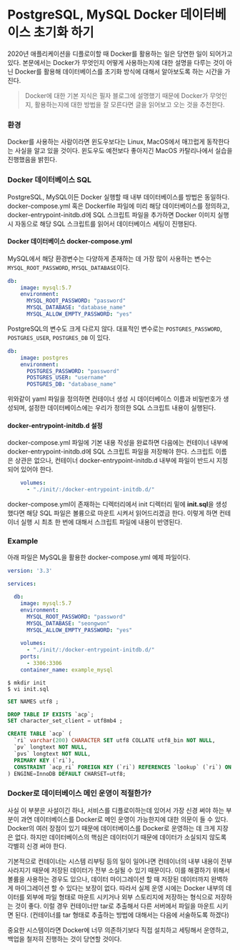 # PostgreSQL,  MySQL Docker 데이터베이스 초기화 하기

 2020년 애플리케이션을 디플로이할 때 Docker를 활용하는 일은 당연한 일이 되어가고 있다. 본문에서는 Docker가 무엇인지 어떻게 사용하는지에 대한 설명을 다루는 것이 아닌 Docker를 활용해 데이터베이스를  초기화 방식에 대해서 알아보도록 하는 시간을 가진다.

> Docker에 대한 기본 지식은 필자 블로그에 설명했기 때문에 Docker가 무엇인지, 활용하는지에 대한 방법을 잘 모른다면 글을 읽어보고 오는 것을 추천한다.



### 환경

 Docker를 사용하는 사람이라면 윈도우보다는 Linux, MacOS에서 매끄럽게 동작한다는 사실을 알고 있을 것이다. 윈도우도 예전보다 좋아지긴  MacOS 카탈리나에서 실습을 진행했음을 밝힌다.



### Docker 데이터베이스 SQL 

 PostgreSQL,  MySQL이든 Docker 실행할 때 내부 데이터베이스를  방법은 동일하다. docker-compose.yml 혹은 Dockerfile 파일에 미리 해당 데이터베이스를 정의하고, docker-entrypoint-initdb.d에 SQL 스크립트 파일을 추가하면 Docker 이미지 실행 시 자동으로 해당 SQL 스크립트를 읽어서 데이터베이스 세팅이 진행된다.



#### Docker 데이터베이스 docker-compose.yml

 MySQL에서 해당 환경변수는 다양하게 존재하는 데 가장 많이 사용하는 변수는 `MYSQL_ROOT_PASSWORD`, `MYSQL_DATABASE`이다. 

```yml
db:
    image: mysql:5.7
    environment:
      MYSQL_ROOT_PASSWORD: "password"
      MYSQL_DATABASE: "database_name"
      MYSQL_ALLOW_EMPTY_PASSWORD: "yes"
```

 PostgreSQL의 변수도 크게 다르지 않다. 대표적인 변수로는 `POSTGRES_PASSWORD`, `POSTGRES_USER`, `POSTGRES_DB` 이 있다. 

```yaml
db:
    image: postgres
    environment:
      POSTGRES_PASSWORD: "password"
      POSTGRES_USER: "username"
      POSTGRES_DB: "database_name"
```

 위와같이 yaml 파일을 정의하면 컨테이너 생성 시 데이터베이스 이름과 비밀번호가 생성되며, 설정한 데이터베이스에는 우리가 정의한 SQL 스크립트 내용이 실행된다.



#### docker-entrypoint-initdb.d 설정

 docker-compose.yml 파일에 기본 내용 작성을 완료하면 다음에는 컨테이너 내부에 docker-entrypoint-initdb.d에 SQL 스크립트 파일을 저장해야 한다. 스크립트 이름은 상관은 없으나, 컨테이너 docker-entrypoint-initdb.d 내부에 파일이 반드시 지정되어 있어야 한다. 

```yaml
    volumes:
      - "./init/:/docker-entrypoint-initdb.d/"
```

 docker-compose.yml이 존재하는 디렉터리에서 init 디렉터리 밑에 **init.sql**을 생성했다면 해당 SQL 파일은 볼륭으로 마운트 시켜서 읽어드리겠금 한다. 이렇게 하면 컨테이너 실행 시 최초 한 번에 대해서 스크립트 파일에 내용이 반영된다. 



### Example 

 아래 파일은 MySQL을 활용한 docker-compose.yml 예제 파일이다. 

```yml
version: '3.3'

services:

  db:
    image: mysql:5.7
    environment:
      MYSQL_ROOT_PASSWORD: "password"
      MYSQL_DATABASE: "seongwon"
      MYSQL_ALLOW_EMPTY_PASSWORD: "yes"
    
    volumes:
      - "./init/:/docker-entrypoint-initdb.d/"
    ports:
      - 3306:3306 
    container_name: example_mysql
```

```shell
$ mkdir init
$ vi init.sql
```

```sql
SET NAMES utf8 ;

DROP TABLE IF EXISTS `acp`;
SET character_set_client = utf8mb4 ;

CREATE TABLE `acp` (
  `ri` varchar(200) CHARACTER SET utf8 COLLATE utf8_bin NOT NULL,
  `pv` longtext NOT NULL,
  `pvs` longtext NOT NULL,
  PRIMARY KEY (`ri`),
  CONSTRAINT `acp_ri` FOREIGN KEY (`ri`) REFERENCES `lookup` (`ri`) ON DELETE CASCADE ON UPDATE CASCADE
) ENGINE=InnoDB DEFAULT CHARSET=utf8;
```



### Docker로 데이터베이스 메인 운영이 적절한가?

 사실 이 부분은 사설이긴 하나,  서비스를 디플로이하는데 있어서 가장 신경 써야 하는 부분이 과연 데이터베이스를 Docker로 메인 운영이 가능한지에 대한 의문이 들 수 있다. Docker의 여러 장점이 있기 때문에 데이터베이스를 Docker로 운영하는 데 크게 지장은 없다. 하지만 데이터베이스의 핵심은 데이터이기 때문에 데이터가 소실되지 않도록 각별히 신경 써야 한다.

 기본적으로 컨테이너는 시스템 리부팅 등의 일이 일어나면 컨테이너의 내부 내용이 전부 사라지기 때문에 저장된 데이터가 전부 소실될 수 있기 때문이다. 이를 해결하기 위해서 볼륨을 사용하는 경우도 있으나, 데이터 마이그레이션 할 때 저장된 데이터까지 완벽하게 마이그레이션 할 수 있다는 보장이 없다. 따라서 실제 운영 시에는 Docker 내부의 데이터를 외부에 파일 형태로 마운트 시키거나 외부 스토리지에 저장하는 형식으로 저장하는 것이 좋다. 이럴 경우 컨테이너만 tar로 추출해서 다른 서버에서 파일을 마운트 시키면 된다. (컨테이너를 tar 형태로 추출하는 방법에 대해서는 다음에 서술하도록 하겠다)

 중요한 시스템이라면 Docker에 너무 의존하기보다 직접 설치하고 세팅해서 운영하고, 백업을 철저히 진행하는 것이 당연할 것이다. 



 

 

 